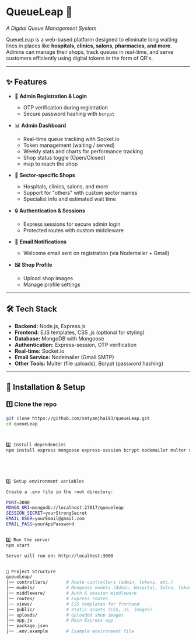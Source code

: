 # QueueLeap 🚀
_A Digital Queue Management System_

QueueLeap is a web-based platform designed to eliminate long waiting lines in places like **hospitals, clinics, salons, pharmacies, and more**.  
Admins can manage their shops, track queues in real-time, and serve customers efficiently using digital tokens in the form of QR's.


---

## ✨ Features

- 📝 **Admin Registration & Login**
  - OTP verification during registration
  - Secure password hashing with `bcrypt`

- 📊 **Admin Dashboard**
  - Real-time queue tracking with Socket.io
  - Token management (waiting / served)
  - Weekly stats and charts for performance tracking
  - Shop status toggle (Open/Closed)
  - map to reach the shop

- 🏥 **Sector-specific Shops**
  - Hospitals, clinics, salons, and more
  - Support for "others" with custom sector names
  - Specialist info and estimated wait time

- 🔒 **Authentication & Sessions**
  - Express sessions for secure admin login
  - Protected routes with custom middleware

- 📧 **Email Notifications**
  - Welcome email sent on registration (via Nodemailer + Gmail)

- 🖼️ **Shop Profile**
  - Upload shop images
  - Manage profile settings

---

## 🛠️ Tech Stack

- **Backend:** Node.js, Express.js  
- **Frontend:** EJS templates, CSS ,js (optional for styling)  
- **Database:** MongoDB with Mongoose  
- **Authentication:** Express-session, OTP verification  
- **Real-time:** Socket.io  
- **Email Service:** Nodemailer (Gmail SMTP)  
- **Other Tools:** Multer (file uploads), Bcrypt (password hashing)  

---

## 🚀 Installation & Setup

### 1️⃣ Clone the repo
```bash
git clone https://github.com/satyamjha193/queueLeap.git
cd queueLeap



2️⃣ Install dependencies
npm install express mongoose express-session bcrypt nodemailer multer socket.io dotenv ejs connect-flash 





3️⃣ Setup environment variables

Create a .env file in the root directory:

PORT=3000
MONGO_URI=mongodb://localhost:27017/queueleap
SESSION_SECRET=yourStrongSecret
EMAIL_USER=yourEmail@gmail.com
EMAIL_PASS=yourAppPassword


4️⃣ Run the server
npm start

Server will run on: http://localhost:3000


📂 Project Structure
queueLeap/
│── controllers/       # Route controllers (admin, tokens, etc.)
│── models/            # Mongoose models (Admin, Hospital, Salon, Token, etc.)
│── middleware/        # Auth & session middleware
│── routes/            # Express routes
│── views/             # EJS templates for frontend
│── public/            # Static assets (CSS, JS, images)
│── uploads/           # Uploaded shop images
│── app.js             # Main Express app
│── package.json       
│── .env.example       # Example environment file
